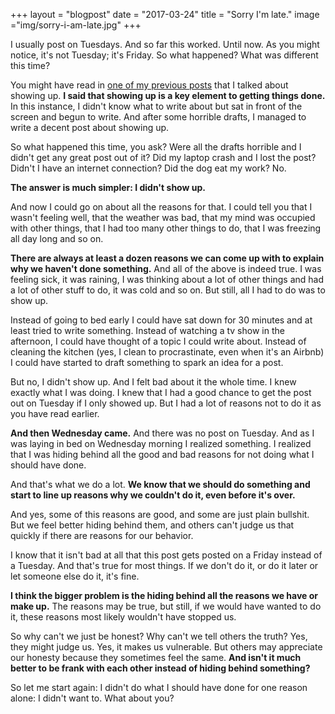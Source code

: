 +++
layout = "blogpost"
date = "2017-03-24"
title = "Sorry I'm late."
image ="img/sorry-i-am-late.jpg"
+++


I usually post on Tuesdays. And so far this worked. Until now. As you might notice, it's not Tuesday; it's Friday. So what happened? What was different this time?

You might have read in [one of my previous posts](https://www.verenaortlieb.com/blog/show-up/) that I talked about showing up. **I said that showing up is a key element to getting things done.** In this instance, I didn't know what to write about but sat in front of the screen and begun to write. And after some horrible drafts, I managed to write a decent post about showing up. 

So what happened this time, you ask? Were all the drafts horrible and I didn't get any great post out of it? Did my laptop crash and I lost the post? Didn't I have an internet connection? Did the dog eat my work? No. 

**The answer is much simpler: I didn't show up.** 

And now I could go on about all the reasons for that. I could tell you that I wasn't feeling well, that the weather was bad, that my mind was occupied with other things, that I had too many other things to do, that I was freezing all day long and so on. 

**There are always at least a dozen reasons we can come up with to explain why we haven't done something.** And all of the above is indeed true. I was feeling sick, it was raining, I was thinking about a lot of other things and had a lot of other stuff to do, it was cold and so on. But still, all I had to do was to show up. 

Instead of going to bed early I could have sat down for 30 minutes and at least tried to write something. Instead of watching a tv show in the afternoon, I could have thought of a topic I could write about. Instead of cleaning the kitchen (yes, I clean to procrastinate, even when it's an Airbnb) I could have started to draft something to spark an idea for a post.

But no, I didn't show up. And I felt bad about it the whole time. I knew exactly what I was doing. I knew that I had a good chance to get the post out on Tuesday if I only showed up. But I had a lot of reasons not to do it as you have read earlier.

**And then Wednesday came.** And there was no post on Tuesday. And as I was laying in bed on Wednesday morning I realized something. I realized that I was hiding behind all the good and bad reasons for not doing what I should have done. 

And that's what we do a lot. **We know that we should do something and start to line up reasons why we couldn't do it, even before it's over.**

And yes, some of this reasons are good, and some are just plain bullshit. But we feel better hiding behind them, and others can't judge us that quickly if there are reasons for our behavior.

I know that it isn't bad at all that this post gets posted on a Friday instead of a Tuesday. And that's true for most things. If we don't do it, or do it later or let someone else do it, it's fine.

**I think the bigger problem is the hiding behind all the reasons we have or make up.** The reasons may be true, but still, if we would have wanted to do it, these reasons most likely wouldn't have stopped us.

So why can't we just be honest? Why can't we tell others the truth? Yes, they might judge us. Yes, it makes us vulnerable. But others may appreciate our honesty because they sometimes feel the same. **And isn't it much better to be frank with each other instead of hiding behind something?**

So let me start again: I didn't do what I should have done for one reason alone: I didn't want to. What about you?